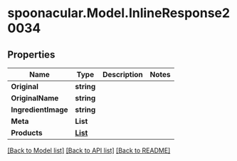 # spoonacular.Model.InlineResponse20034
## Properties

Name | Type | Description | Notes
------------ | ------------- | ------------- | -------------
**Original** | **string** |  | 
**OriginalName** | **string** |  | 
**IngredientImage** | **string** |  | 
**Meta** | **List<string>** |  | 
**Products** | [**List<FoodIngredientsMapProducts>**](FoodIngredientsMapProducts.md) |  | 

[[Back to Model list]](../README.md#documentation-for-models) [[Back to API list]](../README.md#documentation-for-api-endpoints) [[Back to README]](../README.md)

